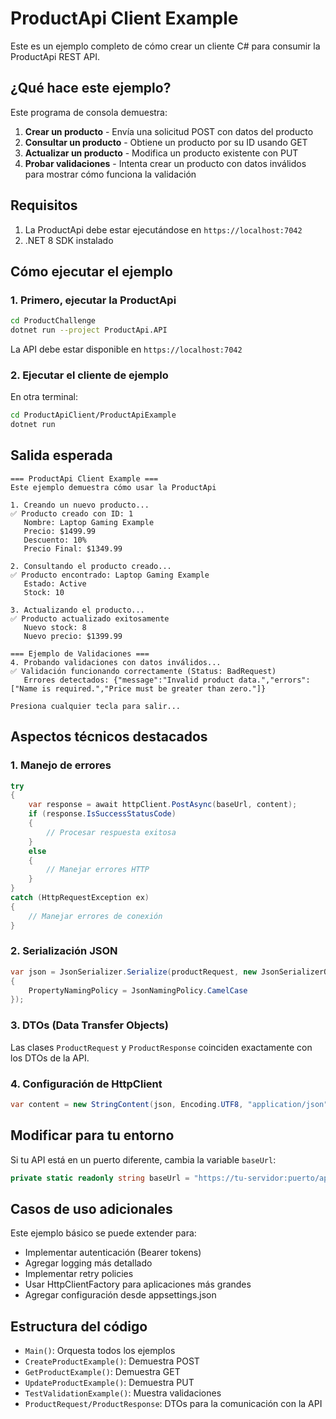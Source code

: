 # ProductApi Client Example

Este es un ejemplo completo de cómo crear un cliente C# para consumir la ProductApi REST API.

## ¿Qué hace este ejemplo?

Este programa de consola demuestra:

1. **Crear un producto** - Envía una solicitud POST con datos del producto
2. **Consultar un producto** - Obtiene un producto por su ID usando GET
3. **Actualizar un producto** - Modifica un producto existente con PUT
4. **Probar validaciones** - Intenta crear un producto con datos inválidos para mostrar cómo funciona la validación

## Requisitos

1. La ProductApi debe estar ejecutándose en `https://localhost:7042`
2. .NET 8 SDK instalado

## Cómo ejecutar el ejemplo

### 1. Primero, ejecutar la ProductApi

```bash
cd ProductChallenge
dotnet run --project ProductApi.API
```

La API debe estar disponible en `https://localhost:7042`

### 2. Ejecutar el cliente de ejemplo

En otra terminal:

```bash
cd ProductApiClient/ProductApiExample
dotnet run
```

## Salida esperada

```
=== ProductApi Client Example ===
Este ejemplo demuestra cómo usar la ProductApi

1. Creando un nuevo producto...
✅ Producto creado con ID: 1
   Nombre: Laptop Gaming Example
   Precio: $1499.99
   Descuento: 10%
   Precio Final: $1349.99

2. Consultando el producto creado...
✅ Producto encontrado: Laptop Gaming Example
   Estado: Active
   Stock: 10

3. Actualizando el producto...
✅ Producto actualizado exitosamente
   Nuevo stock: 8
   Nuevo precio: $1399.99

=== Ejemplo de Validaciones ===
4. Probando validaciones con datos inválidos...
✅ Validación funcionando correctamente (Status: BadRequest)
   Errores detectados: {"message":"Invalid product data.","errors":["Name is required.","Price must be greater than zero."]}

Presiona cualquier tecla para salir...
```

## Aspectos técnicos destacados

### 1. Manejo de errores
```csharp
try
{
    var response = await httpClient.PostAsync(baseUrl, content);
    if (response.IsSuccessStatusCode)
    {
        // Procesar respuesta exitosa
    }
    else
    {
        // Manejar errores HTTP
    }
}
catch (HttpRequestException ex)
{
    // Manejar errores de conexión
}
```

### 2. Serialización JSON
```csharp
var json = JsonSerializer.Serialize(productRequest, new JsonSerializerOptions 
{ 
    PropertyNamingPolicy = JsonNamingPolicy.CamelCase 
});
```

### 3. DTOs (Data Transfer Objects)
Las clases `ProductRequest` y `ProductResponse` coinciden exactamente con los DTOs de la API.

### 4. Configuración de HttpClient
```csharp
var content = new StringContent(json, Encoding.UTF8, "application/json");
```

## Modificar para tu entorno

Si tu API está en un puerto diferente, cambia la variable `baseUrl`:

```csharp
private static readonly string baseUrl = "https://tu-servidor:puerto/api/products";
```

## Casos de uso adicionales

Este ejemplo básico se puede extender para:

- Implementar autenticación (Bearer tokens)
- Agregar logging más detallado
- Implementar retry policies
- Usar HttpClientFactory para aplicaciones más grandes
- Agregar configuración desde appsettings.json

## Estructura del código

- `Main()`: Orquesta todos los ejemplos
- `CreateProductExample()`: Demuestra POST
- `GetProductExample()`: Demuestra GET
- `UpdateProductExample()`: Demuestra PUT  
- `TestValidationExample()`: Muestra validaciones
- `ProductRequest/ProductResponse`: DTOs para la comunicación con la API